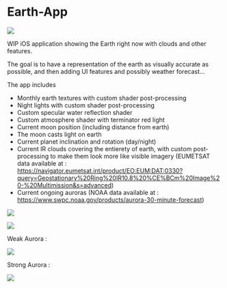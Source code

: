 # Earth-App

![](images/NA.PNG)

WIP iOS application showing the Earth right now with clouds and other features.

The goal is to have a representation of the earth as visually accurate as possible, and then adding UI features and possibly weather forecast...

The app includes
- Monthly earth textures with custom shader post-processing
- Night lights with custom shader post-processing
- Custom specular water reflection shader
- Custom atmosphere shader with terminator red light
- Current moon position (including distance from earth)
- The moon casts light on earth
- Current planet inclination and rotation (day/night)
- Current IR clouds covering the entierety of earth, with custom post-processing to make them look more like visible imagery (EUMETSAT data available at : https://navigator.eumetsat.int/product/EO:EUM:DAT:0330?query=Geostationary%20Ring%20IR10.8%20%CE%BCm%20Image%20-%20Multimission&s=advanced)
- Current ongoing auroras (NOAA data available at : https://www.swpc.noaa.gov/products/aurora-30-minute-forecast)

![](images/SA.PNG)

![](images/Night.PNG)

Weak Aurora :

![](images/WeakAurora.PNG)

Strong Aurora :

![](images/StrongAurora.PNG)
